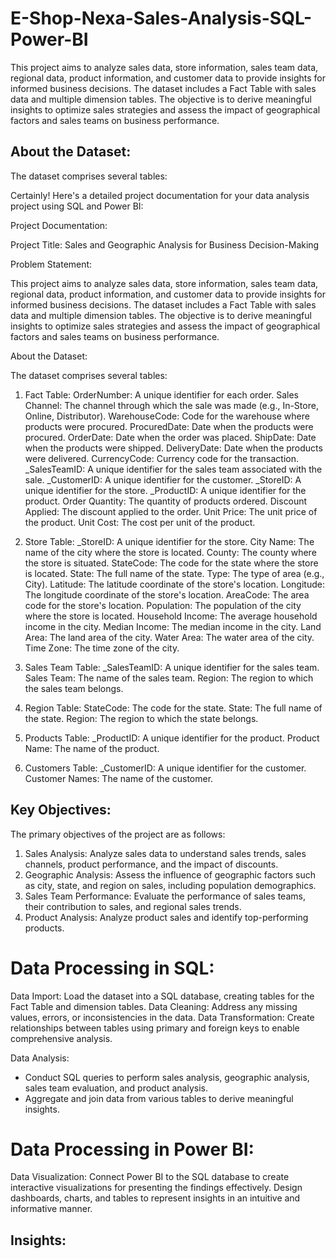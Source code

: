 # E-Shop-Nexa-Sales-Analysis-SQL-Power-BI

This project aims to analyze sales data, store information, sales team data, regional data, product information, and customer data to provide insights for informed business decisions. The dataset includes a Fact Table with sales data and multiple dimension tables. The objective is to derive meaningful insights to optimize sales strategies and assess the impact of geographical factors and sales teams on business performance.

## About the Dataset:

The dataset comprises several tables:

Certainly! Here's a detailed project documentation for your data analysis project using SQL and Power BI:

Project Documentation:

Project Title: Sales and Geographic Analysis for Business Decision-Making

Problem Statement:

This project aims to analyze sales data, store information, sales team data, regional data, product information, and customer data to provide insights for informed business decisions. The dataset includes a Fact Table with sales data and multiple dimension tables. The objective is to derive meaningful insights to optimize sales strategies and assess the impact of geographical factors and sales teams on business performance.

About the Dataset:

The dataset comprises several tables:

1. Fact Table:
OrderNumber: A unique identifier for each order.
Sales Channel: The channel through which the sale was made (e.g., In-Store, Online, Distributor).
WarehouseCode: Code for the warehouse where products were procured.
ProcuredDate: Date when the products were procured.
OrderDate: Date when the order was placed.
ShipDate: Date when the products were shipped.
DeliveryDate: Date when the products were delivered.
CurrencyCode: Currency code for the transaction.
_SalesTeamID: A unique identifier for the sales team associated with the sale.
_CustomerID: A unique identifier for the customer.
_StoreID: A unique identifier for the store.
_ProductID: A unique identifier for the product.
Order Quantity: The quantity of products ordered.
Discount Applied: The discount applied to the order.
Unit Price: The unit price of the product.
Unit Cost: The cost per unit of the product.

2. Store Table:
_StoreID: A unique identifier for the store.
City Name: The name of the city where the store is located.
County: The county where the store is situated.
StateCode: The code for the state where the store is located.
State: The full name of the state.
Type: The type of area (e.g., City).
Latitude: The latitude coordinate of the store's location.
Longitude: The longitude coordinate of the store's location.
AreaCode: The area code for the store's location.
Population: The population of the city where the store is located.
Household Income: The average household income in the city.
Median Income: The median income in the city.
Land Area: The land area of the city.
Water Area: The water area of the city.
Time Zone: The time zone of the city.

3. Sales Team Table:
_SalesTeamID: A unique identifier for the sales team.
Sales Team: The name of the sales team.
Region: The region to which the sales team belongs.

4. Region Table:
StateCode: The code for the state.
State: The full name of the state.
Region: The region to which the state belongs.

5. Products Table:
_ProductID: A unique identifier for the product.
Product Name: The name of the product.

6. Customers Table:
_CustomerID: A unique identifier for the customer.
Customer Names: The name of the customer.

## Key Objectives:

The primary objectives of the project are as follows:
1. Sales Analysis: Analyze sales data to understand sales trends, sales channels, product performance, and the impact of discounts.
2. Geographic Analysis: Assess the influence of geographic factors such as city, state, and region on sales, including population demographics.
3. Sales Team Performance: Evaluate the performance of sales teams, their contribution to sales, and regional sales trends.
4. Product Analysis: Analyze product sales and identify top-performing products.

# Data Processing in SQL:

Data Import: Load the dataset into a SQL database, creating tables for the Fact Table and dimension tables.
Data Cleaning: Address any missing values, errors, or inconsistencies in the data.
Data Transformation: Create relationships between tables using primary and foreign keys to enable comprehensive analysis.

Data Analysis:
* Conduct SQL queries to perform sales analysis, geographic analysis, sales team evaluation, and product analysis.
* Aggregate and join data from various tables to derive meaningful insights.

# Data Processing in Power BI:
Data Visualization: Connect Power BI to the SQL database to create interactive visualizations for presenting the findings effectively.
Design dashboards, charts, and tables to represent insights in an intuitive and informative manner.

## Insights:
